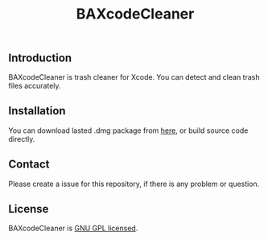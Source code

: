 <h1 align="center">
  <p align="center">BAXcodeCleaner</p>
  <a><img src=""></a>
</h1>

## Introduction

BAXcodeCleaner is trash cleaner for Xcode. You can detect and clean trash files accurately.

## Installation
You can download lasted .dmg package from [here](./release/BAXcodeCleaner.dmg), or build source code directly.


## Contact

Please create a issue for this repository, if there is any problem or question.

## License

BAXcodeCleaner is [GNU GPL licensed](./LICENSE).